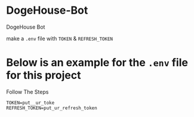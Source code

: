# DogeHouse-Bot
DogeHouse Bot


make a `.env` file with `TOKEN` & `REFRESH_TOKEN`


# Below is an example for the `.env` file for this project

Follow The Steps

```
TOKEN=put__ur_toke
REFRESH_TOKEN=put_ur_refresh_token
```
